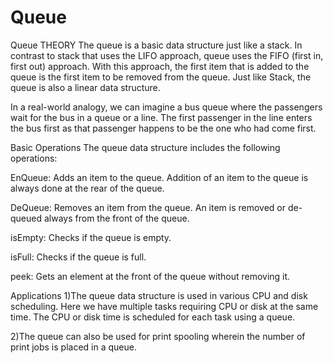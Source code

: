 # Queue
Queue
THEORY
The queue is a basic data structure just like a stack. In contrast to stack that uses the LIFO approach, queue uses the FIFO (first in, first out) approach. With this approach, the first item that is added to the queue is the first item to be removed from the queue. Just like Stack, the queue is also a linear data structure.

In a real-world analogy, we can imagine a bus queue where the passengers wait for the bus in a queue or a line. The first passenger in the line enters the bus first as that passenger happens to be the one who had come first.

Basic Operations
The queue data structure includes the following operations:

EnQueue: Adds an item to the queue. Addition of an item to the queue is always done at the rear of the queue.

DeQueue: Removes an item from the queue. An item is removed or de-queued always from the front of the queue.

isEmpty: Checks if the queue is empty.

isFull: Checks if the queue is full.

peek: Gets an element at the front of the queue without removing it.

Applications
1)The queue data structure is used in various CPU and disk scheduling. Here we have multiple tasks requiring CPU or disk at the same time. The CPU or disk time is scheduled for each task using a queue.

2)The queue can also be used for print spooling wherein the number of print jobs is placed in a queue.


